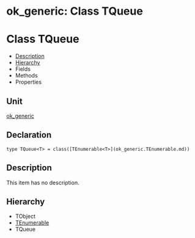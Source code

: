 # ok\_generic: Class TQueue


# Class TQueue
<span id="TQueue"/>

- [Description](#PasDoc-Description)
- [Hierarchy](#PasDoc-Hierarchy)
- Fields
- Methods
- Properties

<span id="PasDoc-Description"/>

## Unit


[ok\_generic](ok_generic.md)


## Declaration


```type TQueue<T> = class([TEnumerable<T>](ok_generic.TEnumerable.md))```


## Description
This item has no description.



## Hierarchy


<span id="PasDoc-Hierarchy"/>

- TObject
- [TEnumerable](ok_generic.TEnumerable.md)
- TQueue


